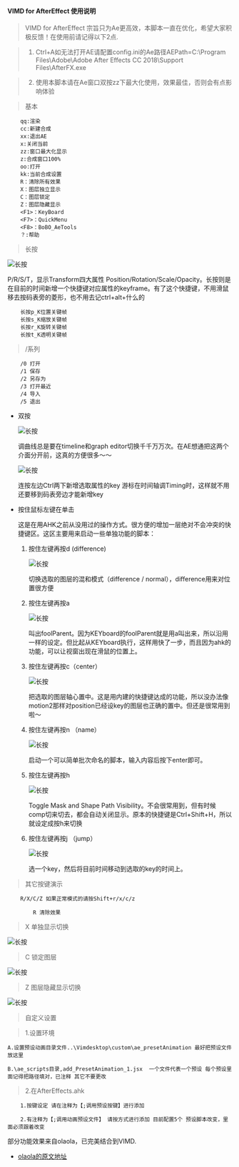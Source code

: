 #### VIMD for AfterEffect 使用说明

> VIMD for AfterEffect 宗旨只为Ae更高效，本脚本一直在优化，希望大家积极反馈！在使用前请记得以下2点.

> 1. Ctrl+A如无法打开AE请配置config.ini的Ae路径AEPath=C:\Program Files\Adobe\Adobe After Effects CC 2018\Support Files\AfterFX.exe

> 2. 使用本脚本请在Ae窗口双按zz下最大化使用，效果最佳，否则会有点影响体验



> 基本

        qq:渲染
        cc:新建合成
        xx:退出AE
        x:关闭当前
        zz:窗口最大化显示
        z:合成窗口100%
        oo:打开
        kk:当前合成设置
        R：清除所有效果
        X：图层独立显示
        C：图层锁定
        Z：图层隐藏显示
        <F1>：KeyBoard
        <F7>：QuickMenu
        <F8>：BoBO_AeTools
        ？:帮助

> 长按

  ![长按](https://s1.ax1x.com/2018/10/26/iyfj0g.gif)
     <p>P/R/S/T，显示Transform四大属性 Position/Rotation/Scale/Opacity。长按则是在目前的时间新增一个快捷键对应属性的keyframe。有了这个快捷键，不用滑鼠移去按码表旁的菱形，也不用去记ctrl+alt+什么的

        长按p_K位置关键帧
        长按s_K缩放关键帧
        长按r_K旋转关键帧
        长按t_K透明关键帧


> /系列

        /0 打开
        /1 保存
        /2 另存为
        /3 打开最近
        /4 导入
        /5 退出

+ 双按

    ![长按](https://s1.ax1x.com/2018/10/26/iyfzkj.gif)
    <p>调曲线总是要在timeline和graph editor切换千千万万次。在AE想通把这两个介面分开前，这真的方便很多～～

    ![长按](https://s1.ax1x.com/2018/10/26/iyhCpq.gif)
    <p>连按左边Ctrl两下新增选取属性的key
    游标在时间轴调Timing时，这样就不用还要移到码表旁边才能新增key


+ 按住鼠标左键在单击

    <p>这是在用AHK之前从没用过的操作方式。很方便的增加一层绝对不会冲突的快捷键区。这区主要用来启动一些单独功能的脚本：


    1. 按住左键再按d (difference)

        ![长按](https://s1.ax1x.com/2018/10/26/iyhEBF.gif)

        <p>切换选取的图层的混和模式（difference / normal），difference用来对位置很方便

    2. 按住左键再按a

         ![长按](https://s1.ax1x.com/2018/10/26/iyheAJ.gif)

        <p>叫出foolParent。因为KEYboard的foolParent就是用a叫出来，所以沿用一样的设定。但比起从KEYboard执行，这样用快了一步，而且因为ahk的功能，可以让视窗出现在滑鼠的位置上。

    3. 按住左键再按c（center）


        ![长按](https://s1.ax1x.com/2018/10/26/iyhK91.gif)

        <p>把选取的图层轴心置中。这是用内建的快捷键达成的功能，所以没办法像motion2那样对position已经设key的图层也正确的置中。但还是很常用到啦～

    4.  按住左键再按n （name）

         ![长按](https://s1.ax1x.com/2018/10/26/iyhQc6.gif)

        <p>启动一个可以简单批次命名的脚本，输入内容后按下enter即可。

    5.  按住左键再按h

         ![长按](https://s1.ax1x.com/2018/10/26/iyh3nO.gif)

        <p>Toggle Mask and Shape Path Visibility。不会很常用到，但有时候comp切来切去，都会自动关闭显示。原本的快捷键是Ctrl+Shift+H，所以就设定成按h来切换

    6. 按住左键再按j （jump）

        ![长按](https://s1.ax1x.com/2018/10/26/iyh8BD.gif)

        <p>选一个key，然后将目前时间移动到选取的key的时间上。




> 其它按键演示

        R/X/C/Z 如果正常模式的请按Shift+r/x/c/z 

            R 清除效果

> X 单独显示切换

![长按](https://s1.ax1x.com/2018/10/26/iy4rxx.gif)


> C 锁定图层

![长按](https://s1.ax1x.com/2018/10/26/iy40i9.gif)
            

> Z 图层隐藏显示切换

![长按](https://s1.ax1x.com/2018/10/26/iy4Izt.gif)


> 自定义设置

> 1.设置环境
    
    A.设置预设动画目录文件..\Vimdesktop\custom\ae_presetAnimation 最好把预设文件放这里

    B.\ae_scripts目录,add_PresetAnimation_1.jsx  一个文件代表一个预设 每个预设里面记得把路径填对，已注释 其它不要更改

> 2.在AfterEffects.ahk

        1.按键设定 请在注释为【;调用预设按键】进行添加

        2.有注释为【;调用动画预设文件】 请按方式进行添加 目前配置5个 预设脚本改变，里面必须跟着改变



部分功能效果来自olaola，已完美结合到VIMD.

* [olaola的原文地址](https://medium.com/@olaolayuan/after-effects-with-autohotkey-2-%E6%87%89%E7%94%A8-6204da5caa93)
